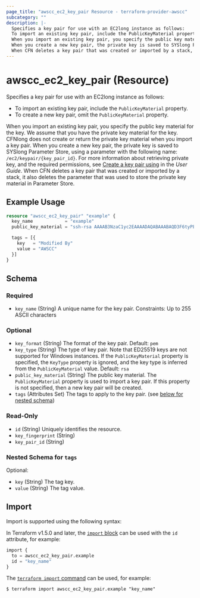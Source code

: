 ```yaml
---
page_title: "awscc_ec2_key_pair Resource - terraform-provider-awscc"
subcategory: ""
description: |-
  Specifies a key pair for use with an EC2long instance as follows:
  To import an existing key pair, include the PublicKeyMaterial property.To create a new key pair, omit the PublicKeyMaterial property.
  When you import an existing key pair, you specify the public key material for the key. We assume that you have the private key material for the key. CFNlong does not create or return the private key material when you import a key pair.
  When you create a new key pair, the private key is saved to SYSlong Parameter Store, using a parameter with the following name: /ec2/keypair/{key_pair_id}. For more information about retrieving private key, and the required permissions, see Create a key pair using https://docs.aws.amazon.com/AWSEC2/latest/UserGuide/create-key-pairs.html#create-key-pair-cloudformation in the User Guide.
  When CFN deletes a key pair that was created or imported by a stack, it also deletes the parameter that was used to store the private key material in Parameter Store.
---
```


# awscc_ec2_key_pair (Resource)

Specifies a key pair for use with an EC2long instance as follows:
  +  To import an existing key pair, include the ``PublicKeyMaterial`` property.
  +  To create a new key pair, omit the ``PublicKeyMaterial`` property.
  
 When you import an existing key pair, you specify the public key material for the key. We assume that you have the private key material for the key. CFNlong does not create or return the private key material when you import a key pair.
 When you create a new key pair, the private key is saved to SYSlong Parameter Store, using a parameter with the following name: ``/ec2/keypair/{key_pair_id}``. For more information about retrieving private key, and the required permissions, see [Create a key pair using](https://docs.aws.amazon.com/AWSEC2/latest/UserGuide/create-key-pairs.html#create-key-pair-cloudformation) in the *User Guide*.
 When CFN deletes a key pair that was created or imported by a stack, it also deletes the parameter that was used to store the private key material in Parameter Store.

## Example Usage

```terraform
resource "awscc_ec2_key_pair" "example" {
  key_name            = "example"
  public_key_material = "ssh-rsa AAAAB3NzaC1yc2EAAAADAQABAAABAQD3F6tyPEFEzV0LX3X8BsXdMsQz1x2cEikKDEY0aIj41qgxMCP/iteneqXSIFZBp5vizPvaoIR3Um9xK7PGoW8giupGn+EPuxIA4cDM4vzOqOkiMPhz5XK0whEjkVzTo4+S0puvDZuwIsdiW9mxhJc7tgBNL0cYlWSYVkz4G/fslNfRPW5mYAM49f4fhtxPb5ok4Q2Lg9dPKVHO/Bgeu5woMc7RY0p1ej6D4CKFE6lymSDJpW0YHX/wqE9+cfEauh7xZcG0q9t2ta6F6fmX0agvpFyZo8aFbXeUBr7osSCJNgvavWbM/06niWrOvYX2xwWdhXmXSrbX8ZbabVohBK41 email@example.com"

  tags = [{
    key   = "Modified By"
    value = "AWSCC"
  }]
}
```

<!-- schema generated by tfplugindocs -->
## Schema

### Required

- `key_name` (String) A unique name for the key pair.
 Constraints: Up to 255 ASCII characters

### Optional

- `key_format` (String) The format of the key pair.
 Default: ``pem``
- `key_type` (String) The type of key pair. Note that ED25519 keys are not supported for Windows instances.
 If the ``PublicKeyMaterial`` property is specified, the ``KeyType`` property is ignored, and the key type is inferred from the ``PublicKeyMaterial`` value.
 Default: ``rsa``
- `public_key_material` (String) The public key material. The ``PublicKeyMaterial`` property is used to import a key pair. If this property is not specified, then a new key pair will be created.
- `tags` (Attributes Set) The tags to apply to the key pair. (see [below for nested schema](#nestedatt--tags))

### Read-Only

- `id` (String) Uniquely identifies the resource.
- `key_fingerprint` (String)
- `key_pair_id` (String)

<a id="nestedatt--tags"></a>
### Nested Schema for `tags`

Optional:

- `key` (String) The tag key.
- `value` (String) The tag value.

## Import

Import is supported using the following syntax:

In Terraform v1.5.0 and later, the [`import` block](https://developer.hashicorp.com/terraform/language/import) can be used with the `id` attribute, for example:

```terraform
import {
  to = awscc_ec2_key_pair.example
  id = "key_name"
}
```

The [`terraform import` command](https://developer.hashicorp.com/terraform/cli/commands/import) can be used, for example:

```shell
$ terraform import awscc_ec2_key_pair.example "key_name"
```